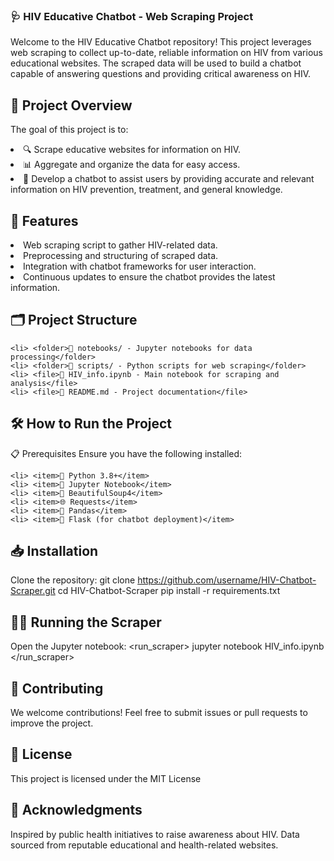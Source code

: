 ### 🩺 HIV Educative Chatbot - Web Scraping Project

Welcome to the HIV Educative Chatbot repository! This project leverages web scraping to collect up-to-date, reliable information on HIV from various educational websites. The scraped data will be used to build a chatbot capable of answering questions and providing critical awareness on HIV.

## 📌 Project Overview

The goal of this project is to:
<li>🔍 Scrape educative websites for information on HIV.</item>
<li>📊 Aggregate and organize the data for easy access.</item>
<li>🤖 Develop a chatbot to assist users by providing accurate and relevant information on HIV prevention, treatment, and general knowledge. </li>

## 🚀 Features
<li>Web scraping script to gather HIV-related data.
<li>Preprocessing and structuring of scraped data.
<li>Integration with chatbot frameworks for user interaction.
<li>Continuous updates to ensure the chatbot provides the latest information.

## 🗂️ Project Structure

    <li> <folder>📓 notebooks/ - Jupyter notebooks for data processing</folder>
    <li> <folder>📝 scripts/ - Python scripts for web scraping</folder>
    <li> <file>📘 HIV_info.ipynb - Main notebook for scraping and analysis</file>
    <li> <file>📜 README.md - Project documentation</file>

## 🛠️ How to Run the Project
📋 Prerequisites
Ensure you have the following installed:

    <li> <item>🐍 Python 3.8+</item>
    <li> <item>📒 Jupyter Notebook</item>
    <li> <item>🍲 BeautifulSoup4</item>
    <li> <item>🌐 Requests</item>
    <li> <item>🐼 Pandas</item>
    <li> <item>🧩 Flask (for chatbot deployment)</item>

## 📥 Installation
Clone the repository:
<installation>
<step>
<command>git clone https://github.com/username/HIV-Chatbot-Scraper.git</command>
<command>cd HIV-Chatbot-Scraper</command>
</step>
</installation>
<step>
<command>pip install -r requirements.txt</command>
</step>
## 🏃‍♂️ Running the Scraper
Open the Jupyter notebook:
<run_scraper>
        <command>jupyter notebook HIV_info.ipynb</command>
    </run_scraper>
## 🤝 Contributing
We welcome contributions! Feel free to submit issues or pull requests to improve the project.
## 📜 License
This project is licensed under the MIT License
## 🙏 Acknowledgments
Inspired by public health initiatives to raise awareness about HIV.
Data sourced from reputable educational and health-related websites.
